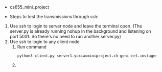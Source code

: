 - cs655_mini_project

- Steps to test the transmissions through ssh:

1. Use ssh to login to server node and leave the terminal open. 
   (The server.py is already running nohup in the background and listening on port 5001. So there's no need to run another server.py)
2. Use ssh to login to any client node
   1. Run command
      ```python
      python3 client.py server1.yuxiaominiproject.ch-geni-net.instageni.sox.net 5001
      ```
   3. 

